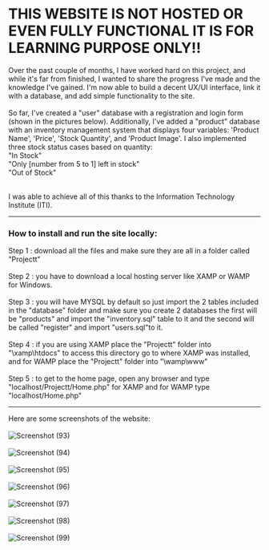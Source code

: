<h1>THIS WEBSITE IS NOT HOSTED OR EVEN FULLY FUNCTIONAL IT IS FOR LEARNING PURPOSE ONLY!!</h1>
Over the past couple of months, I have worked hard on this project, and while it's far from finished, I wanted to share the progress I've made and the knowledge I've gained. I'm now able to build a decent UX/UI interface, link it with a database, and add simple functionality to the site.
<br><br>
So far, I've created a "user" database with a registration and login form (shown in the pictures below). Additionally, I've added a "product" database with an inventory management system that displays four variables: 'Product Name', 'Price', 'Stock Quantity', and 'Product Image'. I also implemented three stock status cases based on quantity:<br>
"In Stock"<br>
"Only [number from 5 to 1] left in stock"<br>
"Out of Stock"<br><br>

I was able to achieve all of this thanks to the Information Technology Institute (ITI).
___
<h3>How to install and run the site locally:</h3>

Step 1 : download all the files and make sure they are all in a folder called "Projectt"<br><br>
Step 2 : you have to download a local hosting server like XAMP or WAMP for Windows.<br><br>
Step 3 : you will have MYSQL by default so just import the 2 tables included in the "database" folder and make sure you create 2 databases the first will be "products" and import the "inventory.sql" table to it and the second will be called "register" and import "users.sql"to it.<br><br>
Step 4 : if you are using XAMP place the "Projectt" folder into "\xamp\htdocs" to access this directory go to where XAMP was installed, and for WAMP place the "Projectt" folder into "\wamp\www"<br><br>
Step 5 : to get to the home page, open any browser and type "localhost/Projectt/Home.php" for XAMP and for WAMP type "localhost/Home.php"
___
Here are some screenshots of the website:<br><br>
![Screenshot (93)](https://github.com/user-attachments/assets/3a9b86d8-4146-423f-95da-6f4a801fcbbd)<br><br>
![Screenshot (94)](https://github.com/user-attachments/assets/0083f65a-e09b-4fcf-bb63-0c902f705f8c)<br><br>
![Screenshot (95)](https://github.com/user-attachments/assets/eeb02f8c-8abb-464a-bc28-d1987204544e)<br><br>
![Screenshot (96)](https://github.com/user-attachments/assets/4a00f198-1f65-4912-b173-a16fcb5278d4)<br><br>
![Screenshot (97)](https://github.com/user-attachments/assets/fb6b2594-322d-456a-878c-84a3e9a5ac9a)<br><br>
![Screenshot (98)](https://github.com/user-attachments/assets/fc94fbe2-90b3-4d2e-ab17-ddd346993824)<br><br>
![Screenshot (99)](https://github.com/user-attachments/assets/4e1ebe81-c700-49dd-874a-6ac146e90db0)<br><br>
